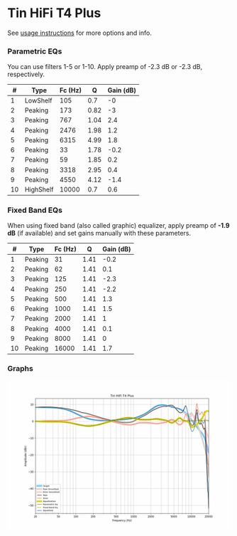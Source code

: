 # Tin HiFi T4 Plus
See [usage instructions](https://github.com/jaakkopasanen/AutoEq#usage) for more options and info.

### Parametric EQs
You can use filters 1-5 or 1-10. Apply preamp of -2.3 dB or -2.3 dB, respectively.

|   # | Type      |   Fc (Hz) |    Q |   Gain (dB) |
|-----|-----------|-----------|------|-------------|
|   1 | LowShelf  |       105 | 0.7  |        -0   |
|   2 | Peaking   |       173 | 0.82 |        -3   |
|   3 | Peaking   |       767 | 1.04 |         2.4 |
|   4 | Peaking   |      2476 | 1.98 |         1.2 |
|   5 | Peaking   |      6315 | 4.99 |         1.8 |
|   6 | Peaking   |        33 | 1.78 |        -0.2 |
|   7 | Peaking   |        59 | 1.85 |         0.2 |
|   8 | Peaking   |      3318 | 2.95 |         0.4 |
|   9 | Peaking   |      4550 | 4.12 |        -1.4 |
|  10 | HighShelf |     10000 | 0.7  |         0.6 |

### Fixed Band EQs
When using fixed band (also called graphic) equalizer, apply preamp of **-1.9 dB** (if available) and set gains manually with these parameters.

|   # | Type    |   Fc (Hz) |    Q |   Gain (dB) |
|-----|---------|-----------|------|-------------|
|   1 | Peaking |        31 | 1.41 |        -0.2 |
|   2 | Peaking |        62 | 1.41 |         0.1 |
|   3 | Peaking |       125 | 1.41 |        -2.3 |
|   4 | Peaking |       250 | 1.41 |        -2.2 |
|   5 | Peaking |       500 | 1.41 |         1.3 |
|   6 | Peaking |      1000 | 1.41 |         1.5 |
|   7 | Peaking |      2000 | 1.41 |         1   |
|   8 | Peaking |      4000 | 1.41 |         0.1 |
|   9 | Peaking |      8000 | 1.41 |         0   |
|  10 | Peaking |     16000 | 1.41 |         1.7 |

### Graphs
![](./Tin%20HiFi%20T4%20Plus.png)
